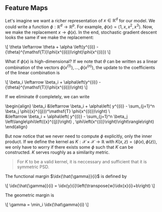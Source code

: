 ## Feature Maps

Let's imagine we want a richer representation of $x \in \mathbb{R}^d$ for our model. We could write a function $\phi: \mathbb{R}^d \to \mathbb{R}^p$. For example, $\phi(x) = \langle 1, x, x^2, x^3 \rangle$. Now, we make the replacement $x \to \phi(x)$. In the end, stochastic gradient descent looks the same if we make the replacement:

\\[
\theta \leftarrow \theta + \alpha \left(y^{(i)} - {\theta}^{\mathsf{T}}\phi(x^{(i)})\right)\phi(x^{(i)})
\\]


What if $\phi(x)$ is high-dimensional? If we note that $\theta$ can be written as a linear combination of the vectors $\phi({x}^{(1)}), \dots, \phi({x}^{(n)})$, the update to the coefficients of the linear combination is

\\[
\beta_i \leftarrow \beta_i + \alpha\left(y^{(i)} - {\theta}^{\mathsf{T}}\phi(x^{(i)})\right)
\\]

If we eliminate $\theta$ completely, we can write

\begin{align}
\beta_i &\leftarrow \beta_i + \alpha\left( y^{(i)} - \sum_{j=1}^n \beta_j \phi({x}^{(j)})^\mathsf{T} \phi(x^{(i)})\right) \\\
&\leftarrow \beta_i + \alpha\left( y^{(i)} - \sum_{j=1}^n \beta_j \left\langle\phi\left({x}^{(j)}\right) , \phi\left(x^{(i)}\right)\right\rangle\right) 
\end{align}

But now notice that we never need to compute $\phi$ explicitly, only the inner product. If we define the kernel as $K: \mathcal{X} \times \mathcal{X} \to \mathbb{R}$ with $K(x, z) = \langle \phi(x), \phi(z) \rangle$, we only have to worry if there exists some $\phi$ such that $K$ can be constructed. $K$ serves roughly as a similarity metric.


> For $K$ to be a valid kernel, it is neccessary and sufficient that it is symmetric PSD.




The functional margin $\idx{\hat{\gamma}}{i}$ is defined by

\\[
\idx{\hat{\gamma}}{i} = \idx{y}{i}\left(\transpose{w}\idx{x}{i}+b\right)
\\]

The geometric margin is

\\[
\gamma = \min_i \idx{\hat\gamma}{i}
\\]